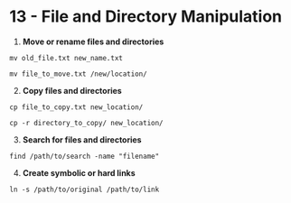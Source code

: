 # 13 - File and Directory Manipulation
 
1. **Move or rename files and directories**

```
mv old_file.txt new_name.txt

mv file_to_move.txt /new/location/
```

2. **Copy files and directories**

```
cp file_to_copy.txt new_location/

cp -r directory_to_copy/ new_location/
```

3. **Search for files and directories**

```
find /path/to/search -name "filename"
```

4. **Create symbolic or hard links**

```
ln -s /path/to/original /path/to/link
```